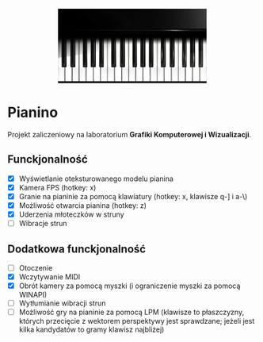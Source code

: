 <p align="center">
    <img src="images/logo.png"
         height="150" width="300">
</p>

# Pianino 

<!-- <p align="center">
        <img src="https://img.shields.io/github/downloads/LightTab2/Pianino/total.svg?style=flat"
              >
        <img src="https://img.shields.io/github/issues-raw/LightTab2/Pianino.svg?style=flat"
              >
        <img src="https://img.shields.io/github/stars/LightTab2/Pianino.svg?style=flat"
              >
</p> -->

Projekt zaliczeniowy na laboratorium **Grafiki Komputerowej i Wizualizacji**. 

## Funckjonalność
- [x] Wyświetlanie oteksturowanego modelu pianina
- [x] Kamera FPS (hotkey: x)
- [x] Granie na pianinie za pomocą klawiatury (hotkey: x, klawisze q-] i a-\\)
- [x] Możliwość otwarcia pianina (hotkey: z)
- [x] Uderzenia młoteczków w struny
- [ ] Wibracje strun

## Dodatkowa funckjonalność
- [ ] Otoczenie
- [x] Wczytywanie MIDI
- [x] Obrót kamery za pomocą myszki (i ograniczenie myszki za pomocą WINAPI)
- [ ] Wytłumianie wibracji strun
- [ ] Możliwość gry na pianinie za pomocą LPM (klawisze to płaszczyzny, których przecięcie z wektorem perspektywy jest sprawdzane; jeżeli jest kilka kandydatów to gramy klawisz najbliżej)
